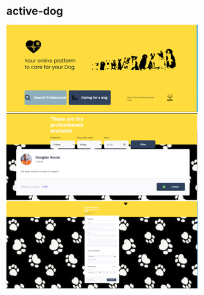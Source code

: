 # active-dog
<img src=application-images/home.PNG />
<img src=application-images/search.PNG />
<img src=application-images/care-dogs.PNG />
